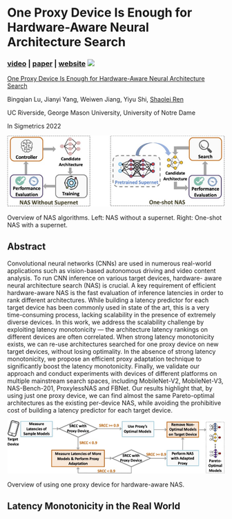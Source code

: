 # One Proxy Device Is Enough for Hardware-Aware Neural Architecture Search

### [video](https://youtu.be) | [paper](https://arxiv.org) | [website](https://github.com/Ren-Research/OneProxy) [![](https://colab.research.google.com/assets/colab-badge.svg)](https://colab.research.google.com/github/Ren-Research/OneProxy/blob/main/example.ipynb)

[One Proxy Device Is Enough for Hardware-Aware Neural Architecture Search](https://arxiv.org/)

Bingqian Lu, Jianyi Yang, Weiwen Jiang, Yiyu Shi, [Shaolei Ren](https://intra.ece.ucr.edu/~sren/)

UC Riverside, George Mason University, University of Notre Dame

In Sigmetrics 2022

![framework](./images/sota.jpg)

Overview of NAS algorithms. Left: NAS without a supernet. Right: One-shot NAS with a supernet.


## Abstract

Convolutional neural networks (CNNs) are used in numerous real-world applications such as vision-based autonomous driving and video content analysis. To run CNN inference on various target devices, hardware- aware neural architecture search (NAS) is crucial. A key requirement of efficient hardware-aware NAS is the fast evaluation of inference latencies in order to rank different architectures. While building a latency predictor for each target device has been commonly used in state of the art, this is a very time-consuming process, lacking scalability in the presence of extremely diverse devices. In this work, we address the scalability challenge by exploiting latency monotonicity — the architecture latency rankings on different devices are often correlated. When strong latency monotonicity exists, we can re-use architectures searched for one proxy device on new target devices, without losing optimality. In the absence of strong latency monotonicity, we propose an efficient proxy adaptation technique to significantly boost the latency monotonicity. Finally, we validate our approach and conduct experiments with devices of different platforms on multiple mainstream search spaces, including MobileNet-V2, MobileNet-V3, NAS-Bench-201, ProxylessNAS and FBNet. Our results highlight that, by using just one proxy device, we can find almost the same Pareto-optimal architectures as the existing per-device NAS, while avoiding the prohibitive cost of building a latency predictor for each target device.

![flowchart](./images/flowchart.jpg)

Overview of using one proxy device for hardware-aware NAS.

## Latency Monotonicity in the Real World

